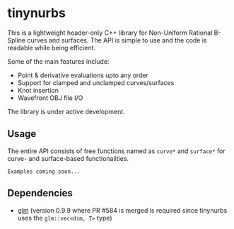 # tinynurbs

This is a lightweight header-only C++ library for Non-Uniform Rational B-Spline curves and surfaces. The API is simple to use and the code is readable while being efficient.

Some of the main features include:

- Point & derivative evaluations upto any order
- Support for clamped and unclamped curves/surfaces
- Knot insertion
- Wavefront OBJ file I/O

The library is under active development.

## Usage

The entire API consists of free functions named as `curve*` and `surface*` for curve- and surface-based  functionalities.

`Examples coming soon...`

## Dependencies

* [glm] (version 0.9.9 where PR #584 is merged is required since tinynurbs uses the `glm::vec<dim, T>` type)

[glm]: https://github.com/g-truc/glm